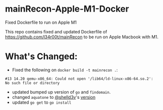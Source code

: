 # mainRecon-Apple-M1-Docker
Fixed Dockerfile to run on Apple M1 

This repo contains fixed and updated Dockerfile of https://github.com/l34r00t/mainRecon to be run on Apple Macbook with M1.

What's Changed:
==

* Fixed the following on `docker build -t mainrecon .`:
```
#13 14.20 qemu-x86_64: Could not open '/lib64/ld-linux-x86-64.so.2': No such file or directory
```
* updated bumped up version of `go` and `findomain`.
* changed `aquatone` to [@shelld3v](https://github.com/shelld3v)'s [version](https://github.com/shelld3v/aquatone)
* updated `go get` to `go install`
